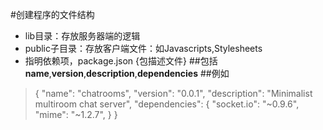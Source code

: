 #创建程序的文件结构

- lib目录：存放服务器端的逻辑
- public子目录：存放客户端文件：如Javascripts,Stylesheets
- 指明依赖项，package.json
{包描述文件}
##包括**name**,**version**,**description**,**dependencies**
##例如 
>{
>  "name": "chatrooms",
>  "version": "0.0.1",
>  "description": "Minimalist multiroom chat server",
>  "dependencies": {
>    "socket.io": "~0.9.6",
>    "mime": "~1.2.7",
>  }
>}
